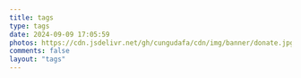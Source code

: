 ```yaml
---
title: tags
type: tags
date: 2024-09-09 17:05:59
photos: https://cdn.jsdelivr.net/gh/cungudafa/cdn/img/banner/donate.jpg
comments: false
layout: "tags"
---
```

